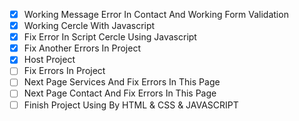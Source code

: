 - [x] Working Message Error In Contact And Working Form Validation
- [x] Working Cercle With Javascript
- [x] Fix Error In Script Cercle Using Javascript
- [x] Fix Another Errors In Project
- [x] Host Project
- [ ] Fix Errors In Project
- [ ] Next Page Services And Fix Errors In This Page
- [ ] Next Page Contact And Fix Errors In This Page
- [ ] Finish Project Using By HTML & CSS & JAVASCRIPT
